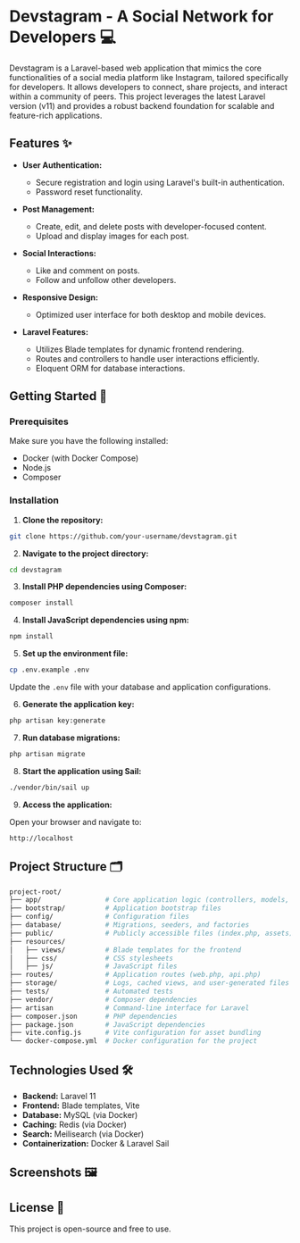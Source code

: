 # Devstagram - A Social Network for Developers 💻

Devstagram is a Laravel-based web application that mimics the core functionalities of a social media platform like Instagram, tailored specifically for developers. It allows developers to connect, share projects, and interact within a community of peers. This project leverages the latest Laravel version (v11) and provides a robust backend foundation for scalable and feature-rich applications.

## Features ✨

- **User Authentication:**
  - Secure registration and login using Laravel's built-in authentication.
  - Password reset functionality.

- **Post Management:**
  - Create, edit, and delete posts with developer-focused content.
  - Upload and display images for each post.

- **Social Interactions:**
  - Like and comment on posts.
  - Follow and unfollow other developers.

- **Responsive Design:**
  - Optimized user interface for both desktop and mobile devices.

- **Laravel Features:**
  - Utilizes Blade templates for dynamic frontend rendering.
  - Routes and controllers to handle user interactions efficiently.
  - Eloquent ORM for database interactions.

## Getting Started 🚀

### Prerequisites

Make sure you have the following installed:

- Docker (with Docker Compose)
- Node.js
- Composer

### Installation

1. **Clone the repository:**

```bash
git clone https://github.com/your-username/devstagram.git
```

2. **Navigate to the project directory:**

```bash
cd devstagram
```

3. **Install PHP dependencies using Composer:**

```bash
composer install
```

4. **Install JavaScript dependencies using npm:**

```bash
npm install
```

5. **Set up the environment file:**

```bash
cp .env.example .env
```

Update the `.env` file with your database and application configurations.

6. **Generate the application key:**

```bash
php artisan key:generate
```

7. **Run database migrations:**

```bash
php artisan migrate
```

8. **Start the application using Sail:**

```bash
./vendor/bin/sail up
```

9. **Access the application:**

Open your browser and navigate to:

```http
http://localhost
```

## Project Structure 🗂️

```bash
project-root/
├── app/                # Core application logic (controllers, models, etc.)
├── bootstrap/          # Application bootstrap files
├── config/             # Configuration files
├── database/           # Migrations, seeders, and factories
├── public/             # Publicly accessible files (index.php, assets)
├── resources/
│   ├── views/          # Blade templates for the frontend
│   ├── css/            # CSS stylesheets
│   ├── js/             # JavaScript files
├── routes/             # Application routes (web.php, api.php)
├── storage/            # Logs, cached views, and user-generated files
├── tests/              # Automated tests
├── vendor/             # Composer dependencies
├── artisan             # Command-line interface for Laravel
├── composer.json       # PHP dependencies
├── package.json        # JavaScript dependencies
├── vite.config.js      # Vite configuration for asset bundling
└── docker-compose.yml  # Docker configuration for the project
```

## Technologies Used 🛠️

- **Backend:** Laravel 11
- **Frontend:** Blade templates, Vite
- **Database:** MySQL (via Docker)
- **Caching:** Redis (via Docker)
- **Search:** Meilisearch (via Docker)
- **Containerization:** Docker & Laravel Sail

## Screenshots 🖼️


## License 📜

This project is open-source and free to use.

